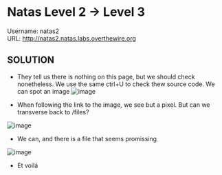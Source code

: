 # Natas Level 2 → Level 3

Username: natas2 <br>
URL:      http://natas2.natas.labs.overthewire.org

## SOLUTION

- They tell us there is nothing on this page, but we should check nonetheless. We use the same ctrl+U to check thew source code. We can spot an image
 ![image](https://user-images.githubusercontent.com/44790709/205998821-cf1b6adb-4af3-4f63-a949-68e002f99f1b.png)

- When following the link to the image, we see but a pixel. But can we transverse back to /files?

 ![image](https://user-images.githubusercontent.com/44790709/205999053-461d9fb0-b14e-40a9-97e8-77fe990841a6.png)

- We can, and there is a file that seems promissing

 ![image](https://user-images.githubusercontent.com/44790709/205999135-3a0734db-aace-4945-b7fb-efbbe20de4d0.png)

- Et voilá
